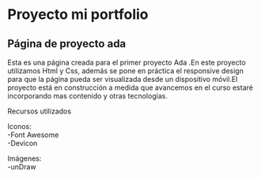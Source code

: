 # Proyecto mi portfolio

## Página de proyecto ada

Esta es una página creada para el primer proyecto Ada .En este proyecto utilizamos Html y Css, además se pone en práctica el responsive design para que la página pueda ser visualizada desde un dispositivo móvil.El proyecto está en construcción a medida que avancemos en el curso  estaré incorporando mas contenido y otras tecnologías.

Recursos utilizados

Iconos:   
-Font Awesome   
-Devicon

Imágenes:   
-unDraw


